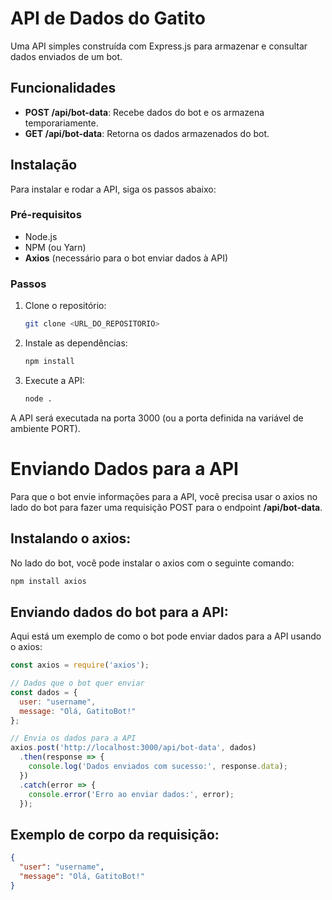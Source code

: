 # API de Dados do Gatito

Uma API simples construída com Express.js para armazenar e consultar dados enviados de um bot.

## Funcionalidades

- **POST /api/bot-data**: Recebe dados do bot e os armazena temporariamente.
- **GET /api/bot-data**: Retorna os dados armazenados do bot.

## Instalação

Para instalar e rodar a API, siga os passos abaixo:

### Pré-requisitos

- Node.js
- NPM (ou Yarn)
- **Axios** (necessário para o bot enviar dados à API)

### Passos

1. Clone o repositório:

   ```bash
   git clone <URL_DO_REPOSITORIO>
   ```

2. Instale as dependências:

   ```bash
   npm install
   ```

3. Execute a API:

   ```bash
   node .
   ```
A API será executada na porta 3000 (ou a porta definida na variável de ambiente PORT).

# Enviando Dados para a API

Para que o bot envie informações para a API, você precisa usar o axios no lado do bot para fazer uma requisição POST para o endpoint **/api/bot-data**.

## Instalando o axios:
No lado do bot, você pode instalar o axios com o seguinte comando:
```bash
npm install axios
```
## Enviando dados do bot para a API:
Aqui está um exemplo de como o bot pode enviar dados para a API usando o axios:
```javascript
const axios = require('axios');

// Dados que o bot quer enviar
const dados = {
  user: "username",
  message: "Olá, GatitoBot!"
};

// Envia os dados para a API
axios.post('http://localhost:3000/api/bot-data', dados)
  .then(response => {
    console.log('Dados enviados com sucesso:', response.data);
  })
  .catch(error => {
    console.error('Erro ao enviar dados:', error);
  });
```
## Exemplo de corpo da requisição:
```json
{
  "user": "username",
  "message": "Olá, GatitoBot!"
}
```
